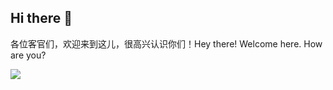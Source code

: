 ## Hi there 👋

各位客官们，欢迎来到这儿，很高兴认识你们！Hey there! Welcome here. How are you?

<div align="center" style="display:flex;flex-direction:row;">
  <img src="https://profile-counter.glitch.me/kokomomo250/count.svg?"  />
</div>

<!--
**kokomomo250/kokomomo250** is a ✨ _special_ ✨ repository because its `README.md` (this file) appears on your GitHub profile.

Here are some ideas to get you started:

- 🔭 I’m currently working on ...
- 🌱 I’m currently learning ...
- 👯 I’m looking to collaborate on ...
- 🤔 I’m looking for help with ...
- 💬 Ask me about ...
- 📫 How to reach me: ...
- 😄 Pronouns: ...
- ⚡ Fun fact: ...
-->
